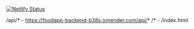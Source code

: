 [![Netlify Status](https://api.netlify.com/api/v1/badges/8855cbf7-dfc2-4c12-87a3-fb83abaf9aac/deploy-status)](https://app.netlify.com/sites/omnifood-nikhilverma/deploys)

/api/* - https://foodapp-backend-b38s.onrender.com/api/*
/* - /index.html